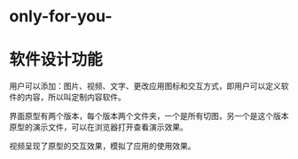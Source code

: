 # only-for-you-

# 软件设计功能

用户可以添加：图片、视频、文字、更改应用图标和交互方式，即用户可以定义软件的内容，所以叫定制内容软件。

界面原型有两个版本，每个版本两个文件夹，一个是所有切图，另一个是这个版本原型的演示文件，可以在浏览器打开查看演示效果。

视频呈现了原型的交互效果，模拟了应用的使用效果。

